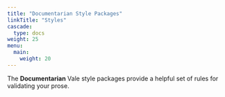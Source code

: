 ```yaml
---
title: "Documentarian Style Packages"
linkTitle: "Styles"
cascade:
  type: docs
weight: 25
menu:
  main:
    weight: 20
---
```


The **Documentarian** Vale style packages provide a helpful set of rules for validating your prose.
